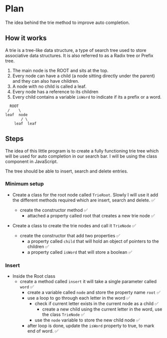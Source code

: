 # Plan

The idea behind the trie method to improve auto completion.


## How it works

A trie is a tree-like data structure, a type of search tree used to store associative data structures. It is also referred to as a Radix tree or Prefix tree.

1. The main node is the ROOT and sits at the top.
2. Every node can have a child (a node sitting directly under the parent) and they can also have children.
3. A node with no child is called a leaf.
4. Every node has a reference to its children
5. Every child contains a variable `isWord` to indicate if its a prefix or a word.


```
  ROOT
 /    \
leaf  node
       / \
    leaf  leaf
```


## Steps

The idea of this little program is to create a fully functioning trie tree which will be used for auto completion in our search bar. I will be using the class component in JavaScript.

The tree should be able to insert, search and delete entries.

### Minimum setup

- Create a class for the root node called `TrieRoot`. Slowly I will use it add the different methods required which are insert, search and delete. ✅
  - create the constructor method ✅
    - attached a property called root that creates a new trie node ✅

- Create a class to create the trie nodes and call it `TrieNode` ✅
  - create the constructor that add two properties ✅
    - a property called `child` that will hold an object of pointers to the children ✅
    - a property called `isWord` that will store a boolean ✅

### Insert

- Inside the Root class
  - create a method called `insert` it will take a single parameter called `word` ✅
    - create a variable called `node` and store the property name `root` ✅
    - use a loop to go through each letter in the word ✅
      - check if current letter exists in the current node as a child ✅
        - create a new child using the current letter in the word, use the class `TrieNode` ✅
      - use the `node` variable to store the new child node ✅
    - after loop is done, update the `isWord` property to true, to mark end of word. ✅
